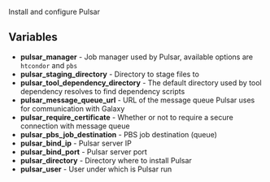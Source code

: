 Install and configure Pulsar

## Variables
* **pulsar_manager** - Job manager used by Pulsar, available options are `htcondor` and `pbs`
* **pulsar_staging_directory** - Directory to stage files to
* **pulsar_tool_dependency_directory** - The default directory used by tool dependency resolves to find dependency scripts
* **pulsar_message_queue_url** - URL of the message queue Pulsar uses for communication with Galaxy
* **pulsar_require_certificate** - Whether or not to require a secure connection with message queue
* **pulsar_pbs_job_destination** - PBS job destination (queue)
* **pulsar_bind_ip** - Pulsar server IP
* **pulsar_bind_port** - Pulsar server port
* **pulsar_directory** - Directory where to install Pulsar
* **pulsar_user** - User under which is Pulsar run
